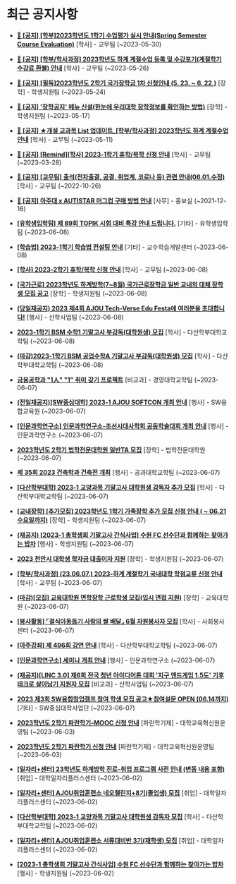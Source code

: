 # 최근 공지사항

* **[📌 [공지] [학부]2023학년도 1학기 수업평가 실시 안내(Spring Semester Course Evaluation)](http://ajou.ac.kr/kr/ajou/notice.do?mode=view&amp;articleNo=215232&amp;article.offset=0&amp;articleLimit=30)**
 [학사] - 교무팀 (~2023-05-30)

* **[📌 [공지] [학부/학사과정] 2023학년도 하계 계절수업 등록 및 수강포기(계절학기 수강료 환불) 안내](http://ajou.ac.kr/kr/ajou/notice.do?mode=view&amp;articleNo=215210&amp;article.offset=0&amp;articleLimit=30)**
 [학사] - 교무팀 (~2023-05-26)

* **[📌 [공지] [필독]2023학년도 2학기 국가장학금 1차 신청안내 (5. 23. ~ 6. 22.)](http://ajou.ac.kr/kr/ajou/notice.do?mode=view&amp;articleNo=215084&amp;article.offset=0&amp;articleLimit=30)**
 [장학] - 학생지원팀 (~2023-05-24)

* **[📌 [공지] &#x27;장학공지&#x27; 메뉴 신설(한눈에 우리대학 장학정보를 확인하는 방법)](http://ajou.ac.kr/kr/ajou/notice.do?mode=view&amp;articleNo=214764&amp;article.offset=0&amp;articleLimit=30)**
 [장학] - 학생지원팀 (~2023-05-17)

* **[📌 [공지] ★개설 교과목 List 업데이트_[학부/학사과정] 2023학년도 하계 계절수업 안내](http://ajou.ac.kr/kr/ajou/notice.do?mode=view&amp;articleNo=214493&amp;article.offset=0&amp;articleLimit=30)**
 [학사] - 교무팀 (~2023-05-11)

* **[📌 [공지] [Remind][학사] 2023-1학기 휴학/복학 신청 안내](http://ajou.ac.kr/kr/ajou/notice.do?mode=view&amp;articleNo=212711&amp;article.offset=0&amp;articleLimit=30)**
 [학사] - 교무팀 (~2023-03-28)

* **[📌 [공지] [교무팀] 출석(전자출결, 공결, 취업계, 코로나 등) 관련 안내(06.01.수정)](http://ajou.ac.kr/kr/ajou/notice.do?mode=view&amp;articleNo=205552&amp;article.offset=0&amp;articleLimit=30)**
 [학사] - 교무팀 (~2022-10-26)

* **[📌 [공지] 아주대 x AUTISTAR 머그컵 구매 방법 안내](http://ajou.ac.kr/kr/ajou/notice.do?mode=view&amp;articleNo=147976&amp;article.offset=0&amp;articleLimit=30)**
 [사무] - 홍보실 (~2021-12-16)

* **[[유학생입학팀] 제 89회 TOPIK 시험 대비 특강 안내 드립니다.](http://ajou.ac.kr/kr/ajou/notice.do?mode=view&amp;articleNo=215599&amp;article.offset=0&amp;articleLimit=30)**
 [기타] - 유학생입학팀 (~2023-06-08)

* **[[학습법] 2023-1학기 학습법 컨설팅 안내](http://ajou.ac.kr/kr/ajou/notice.do?mode=view&amp;articleNo=215590&amp;article.offset=0&amp;articleLimit=30)**
 [기타] - 교수학습개발센터 (~2023-06-08)

* **[[학사] 2023-2학기 휴학/복학 신청 안내](http://ajou.ac.kr/kr/ajou/notice.do?mode=view&amp;articleNo=215587&amp;article.offset=0&amp;articleLimit=30)**
 [학사] - 교무팀 (~2023-06-08)

* **[[국가근로] 2023학년도 하계방학(7~8월) 국가근로장학금 일반 교내외 대체 장학생 모집 공고](http://ajou.ac.kr/kr/ajou/notice.do?mode=view&amp;articleNo=215585&amp;article.offset=0&amp;articleLimit=30)**
 [장학] - 학생지원팀 (~2023-06-08)

* **[(당일재공지) 2023 제4회 AJOU Tech-Verse Edu Festa에 여러분을 초대합니다!](http://ajou.ac.kr/kr/ajou/notice.do?mode=view&amp;articleNo=215579&amp;article.offset=0&amp;articleLimit=30)**
 [행사] - 산학사업팀 (~2023-06-08)

* **[2023-1학기 BSM 수학1 기말고사 부감독(대학원생) 모집](http://ajou.ac.kr/kr/ajou/notice.do?mode=view&amp;articleNo=215569&amp;article.offset=0&amp;articleLimit=30)**
 [학사] - 다산학부대학교학팀 (~2023-06-08)

* **[(마감)2023-1학기 BSM 공업수학A 기말고사 부감독(대학원생) 모집](http://ajou.ac.kr/kr/ajou/notice.do?mode=view&amp;articleNo=215568&amp;article.offset=0&amp;articleLimit=30)**
 [학사] - 다산학부대학교학팀 (~2023-06-08)

* **[금융공학과 &quot;1人&quot; &quot;1&quot; 취미 갖기 프로젝트](http://ajou.ac.kr/kr/ajou/notice.do?mode=view&amp;articleNo=215553&amp;article.offset=0&amp;articleLimit=30)**
 [비교과] - 경영대학교학팀 (~2023-06-07)

* **[(전일재공지)[SW중심대학] 2023-1 AJOU SOFTCON 개최 안내](http://ajou.ac.kr/kr/ajou/notice.do?mode=view&amp;articleNo=215551&amp;article.offset=0&amp;articleLimit=30)**
 [행사] - SW융합교육원 (~2023-06-07)

* **[[인문과학연구소] 인문과학연구소-조선시대사학회 공동학술대회 개최 안내](http://ajou.ac.kr/kr/ajou/notice.do?mode=view&amp;articleNo=215550&amp;article.offset=0&amp;articleLimit=30)**
 [행사] - 인문과학연구소 (~2023-06-07)

* **[2023학년도 2학기 법학전문대학원 일반TA 모집](http://ajou.ac.kr/kr/ajou/notice.do?mode=view&amp;articleNo=215536&amp;article.offset=0&amp;articleLimit=30)**
 [장학] - 법학전문대학원 (~2023-06-07)

* **[제 35회 2023 건축학과 건축전 개최](http://ajou.ac.kr/kr/ajou/notice.do?mode=view&amp;articleNo=215534&amp;article.offset=0&amp;articleLimit=30)**
 [행사] - 공과대학교학팀 (~2023-06-07)

* **[[다산학부대학] 2023-1 교양과목 기말고사 대학원생 감독자 추가 모집](http://ajou.ac.kr/kr/ajou/notice.do?mode=view&amp;articleNo=215533&amp;article.offset=0&amp;articleLimit=30)**
 [학사] - 다산학부대학교학팀 (~2023-06-07)

* **[[교내장학] [추가모집] 2023학년도 1학기 가족장학 추가 모집 신청 안내 ( ~ 06.21 수요일까지)](http://ajou.ac.kr/kr/ajou/notice.do?mode=view&amp;articleNo=215531&amp;article.offset=0&amp;articleLimit=30)**
 [장학] - 학생지원팀 (~2023-06-07)

* **[(재공지) [2023-1 총학생회 기말고사 간식사업] 수원 FC 선수단과 함께하는 찾아가는 밥차](http://ajou.ac.kr/kr/ajou/notice.do?mode=view&amp;articleNo=215522&amp;article.offset=0&amp;articleLimit=30)**
 [행사] - 학생지원팀 (~2023-06-07)

* **[2023 천안시 대학생 학자금 대출이자 지원](http://ajou.ac.kr/kr/ajou/notice.do?mode=view&amp;articleNo=215510&amp;article.offset=0&amp;articleLimit=30)**
 [장학] - 학생지원팀 (~2023-06-07)

* **[[학부/학사과정] (23.06.07.) 2023-하계 계절학기 국내대학 학점교류 신청 안내](http://ajou.ac.kr/kr/ajou/notice.do?mode=view&amp;articleNo=215509&amp;article.offset=0&amp;articleLimit=30)**
 [학사] - 교무팀 (~2023-06-07)

* **[(마감)[모집] 교육대학원 면학장학 근로학생 모집(입시 면접 지원)](http://ajou.ac.kr/kr/ajou/notice.do?mode=view&amp;articleNo=215506&amp;article.offset=0&amp;articleLimit=30)**
 [장학] - 교육대학원 (~2023-06-07)

* **[[봉사활동] ⌜결식아동돕기 사랑의 쌀 배달⌟ 6월 자원봉사자 모집](http://ajou.ac.kr/kr/ajou/notice.do?mode=view&amp;articleNo=215504&amp;article.offset=0&amp;articleLimit=30)**
 [학사] - 사회봉사센터 (~2023-06-07)

* **[[아주강좌] 제 496회 강연 안내](http://ajou.ac.kr/kr/ajou/notice.do?mode=view&amp;articleNo=215502&amp;article.offset=0&amp;articleLimit=30)**
 [학사] - 다산학부대학교학팀 (~2023-06-07)

* **[[인문과학연구소] 세미나 개최 안내](http://ajou.ac.kr/kr/ajou/notice.do?mode=view&amp;articleNo=215494&amp;article.offset=0&amp;articleLimit=30)**
 [행사] - 인문과학연구소 (~2023-06-07)

* **[(재공지)[LINC 3.0] 제6회 전국 청년 아이디어톤 대회 &#x27;지구 엔드게임 1.5도&#x27; 기후테크로 살아남기 지원자 모집](http://ajou.ac.kr/kr/ajou/notice.do?mode=view&amp;articleNo=215487&amp;article.offset=0&amp;articleLimit=30)**
 [비교과] - 산학사업팀 (~2023-06-07)

* **[2023 제3회 SW융합창업캠프 참여 학생 모집 공고★참여설문 OPEN (06.14까지)](http://ajou.ac.kr/kr/ajou/notice.do?mode=view&amp;articleNo=215485&amp;article.offset=0&amp;articleLimit=30)**
 [기타] - SW중심대학사업단 (~2023-06-07)

* **[2023학년도 2학기 파란학기-MOOC 신청 안내](http://ajou.ac.kr/kr/ajou/notice.do?mode=view&amp;articleNo=215474&amp;article.offset=0&amp;articleLimit=30)**
 [파란학기제] - 대학교육혁신원운영팀 (~2023-06-03)

* **[2023학년도 2학기 파란학기 신청 안내](http://ajou.ac.kr/kr/ajou/notice.do?mode=view&amp;articleNo=215473&amp;article.offset=0&amp;articleLimit=30)**
 [파란학기제] - 대학교육혁신원운영팀 (~2023-06-03)

* **[[일자리+센터] 23학년도 하계방학 진로-취업 프로그램 사전 안내 (변동 내용 포함)](http://ajou.ac.kr/kr/ajou/notice.do?mode=view&amp;articleNo=215469&amp;article.offset=0&amp;articleLimit=30)**
 [취업] - 대학일자리플러스센터 (~2023-06-02)

* **[[일자리+센터] AJOU취업훈련소 네오챌린지+8기(졸업생) 모집](http://ajou.ac.kr/kr/ajou/notice.do?mode=view&amp;articleNo=215467&amp;article.offset=0&amp;articleLimit=30)**
 [취업] - 대학일자리플러스센터 (~2023-06-02)

* **[[다산학부대학] 2023-1 교양과목 기말고사 대학원생 감독자 모집](http://ajou.ac.kr/kr/ajou/notice.do?mode=view&amp;articleNo=215465&amp;article.offset=0&amp;articleLimit=30)**
 [학사] - 다산학부대학교학팀 (~2023-06-02)

* **[[일자리+센터] AJOU취업훈련소 서류대비반 3기(재학생) 모집](http://ajou.ac.kr/kr/ajou/notice.do?mode=view&amp;articleNo=215464&amp;article.offset=0&amp;articleLimit=30)**
 [취업] - 대학일자리플러스센터 (~2023-06-02)

* **[[2023-1 총학생회 기말고사 간식사업] 수원 FC 선수단과 함께하는 찾아가는 밥차](http://ajou.ac.kr/kr/ajou/notice.do?mode=view&amp;articleNo=215458&amp;article.offset=0&amp;articleLimit=30)**
 [행사] - 학생지원팀 (~2023-06-02)
